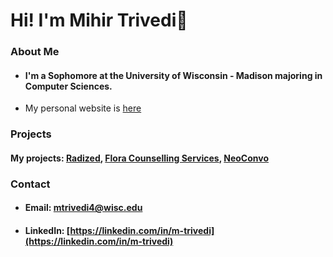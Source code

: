 # Hi! I'm Mihir Trivedi👋

### About Me
- #### I'm a Sophomore at the University of Wisconsin - Madison majoring in Computer Sciences.
- My personal website is [here](https://m-trivedi.github.io)

### Projects
#### My projects: [Radized](https://github.com/m-trivedi/radized), [Flora Counselling Services](https://github.com/m-trivedi/flora), [NeoConvo](https://github.com/neoconvo)

#### 

### Contact
- #### Email: mtrivedi4@wisc.edu
- #### LinkedIn: [https://linkedin.com/in/m-trivedi](https://linkedin.com/in/m-trivedi)

<!--
**truvsere/truvsere** is a ✨ _special_ ✨ repository because its `README.md` (this file) appears on your GitHub profile.

Here are some ideas to get you started:

- 🔭 I’m currently working on ...
- 🌱 I’m currently learning ...
- 👯 I’m looking to collaborate on ...
- 🤔 I’m looking for help with ...
- 💬 Ask me about ...
- 📫 How to reach me: ...
- 😄 Pronouns: ...
- ⚡ Fun fact: ...
-->
